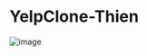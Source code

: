 # YelpClone-Thien
![image](https://cloud.githubusercontent.com/assets/23460835/20985457/7d33da56-bc79-11e6-8bfe-0fa5ebb931ab.png)
